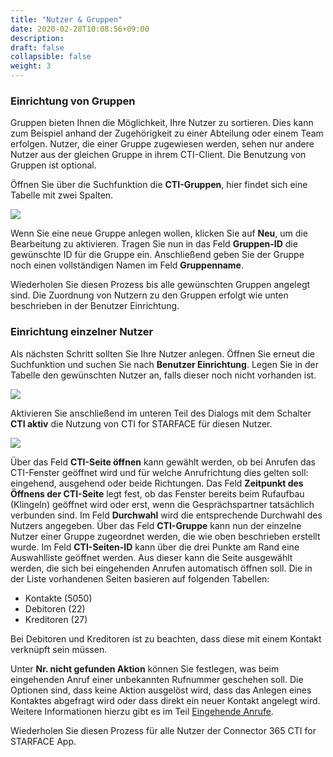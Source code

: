 ```yaml
---
title: "Nutzer & Gruppen"
date: 2020-02-28T10:08:56+09:00
description: 
draft: false
collapsible: false
weight: 3
---
```

### Einrichtung von Gruppen

Gruppen bieten Ihnen die Möglichkeit, Ihre Nutzer zu sortieren. Dies kann zum Beispiel anhand der Zugehörigkeit zu einer Abteilung oder einem Team erfolgen. Nutzer, die einer Gruppe zugewiesen werden, sehen nur andere Nutzer aus der gleichen Gruppe in ihrem CTI-Client. Die Benutzung von Gruppen ist optional.

Öffnen Sie über die Suchfunktion die **CTI-Gruppen**, hier findet sich eine Tabelle mit zwei Spalten.

![](images/apps/ctigruppende.PNG)

Wenn Sie eine neue Gruppe anlegen wollen, klicken Sie auf **Neu**, um die Bearbeitung zu aktivieren. Tragen Sie nun in das Feld **Gruppen-ID** die gewünschte ID für die Gruppe ein. Anschließend geben Sie der Gruppe noch einen vollständigen Namen im Feld **Gruppenname**.

Wiederholen Sie diesen Prozess bis alle gewünschten Gruppen angelegt sind. Die Zuordnung von Nutzern zu den Gruppen erfolgt wie unten beschrieben in der Benutzer Einrichtung.

### Einrichtung einzelner Nutzer

Als nächsten Schritt sollten Sie Ihre Nutzer anlegen. Öffnen Sie erneut die Suchfunktion und suchen Sie nach **Benutzer Einrichtung**. Legen Sie in der Tabelle den gewünschten Nutzer an, falls dieser noch nicht vorhanden ist.

![](images/apps/cti_starface/CtiFStarface_BenEinr.png)

 Aktivieren Sie anschließend im unteren Teil des Dialogs mit dem Schalter **CTI aktiv** die Nutzung von CTI for STARFACE für diesen Nutzer.

![](images/apps/cti_starface/CtiFStarface_BenEinr_Detail.png) 

Über das Feld **CTI-Seite öffnen** kann gewählt werden, ob bei Anrufen das CTI-Fenster geöffnet wird und für welche Anrufrichtung dies gelten soll: eingehend, ausgehend oder beide Richtungen.
Das Feld **Zeitpunkt des Öffnens der CTI-Seite** legt fest, ob das Fenster bereits beim Rufaufbau (Klingeln) geöffnet wird oder erst, wenn die Gesprächspartner tatsächlich verbunden sind.
Im Feld **Durchwahl** wird die entsprechende Durchwahl des Nutzers angegeben.
Über das Feld **CTI-Gruppe** kann nun der einzelne Nutzer einer Gruppe zugeordnet werden, die wie oben beschrieben erstellt wurde.
Im Feld **CTI-Seiten-ID** kann über die drei Punkte am Rand eine Auswahlliste geöffnet werden. Aus dieser kann die Seite ausgewählt werden, die sich bei eingehenden Anrufen automatisch öffnen soll. Die in der Liste vorhandenen Seiten basieren auf folgenden Tabellen:

- Kontakte (5050)
- Debitoren (22)
- Kreditoren (27)

Bei Debitoren und Kreditoren ist zu beachten, dass diese mit einem Kontakt verknüpft sein müssen.

Unter **Nr. nicht gefunden Aktion** können Sie festlegen, was beim eingehenden Anruf einer unbekannten Rufnummer geschehen soll. Die Optionen sind, dass keine Aktion ausgelöst wird, dass das Anlegen eines Kontaktes abgefragt wird oder dass direkt ein neuer Kontakt angelegt wird.
Weitere Informationen hierzu gibt es im Teil [Eingehende Anrufe](de-de/apps/cti-for-starface/working-with-cti-for-starface/incoming-calls/).

Wiederholen Sie diesen Prozess für alle Nutzer der Connector 365 CTI for STARFACE App.